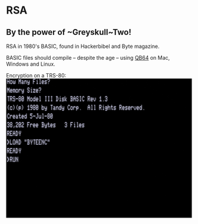 # RSA
## By the power of ~Greyskull~Two!

RSA in 1980's BASIC, found in Hackerbibel and Byte magazine.

BASIC files should compile – despite the age – using [QB64](https://www.qb64.org/portal/) on Mac, Windows and Linux.

Encryption on a TRS-80:
![BYTE encryption on a TRS-80](enc-trs80.gif)
